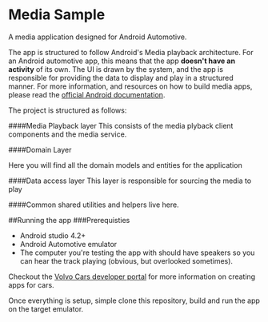 # Media Sample
A media application designed for Android Automotive.

The app is structured to follow Android's Media playback architecture. For an Android automotive app, this means that the app **doesn't have an activity** of its own. The UI is drawn by the system, and the app is responsible for providing the data to display and play in a structured manner. For more information, and resources on how to build media apps, please read the [official Android documentation](https://developer.android.com/guide/topics/media-apps/media-apps-overview).

The project is structured as follows:

####Media Playback layer
This consists of the media plyback client components and the media service.

####Domain Layer

Here you will find all the domain models and entities for the application

####Data access layer
This layer is responsible for sourcing the media to play

####Common
shared utilities and helpers live here. 

##Running the app
###Prerequisties
* Android studio 4.2+
* Android Automotive emulator
* The computer you're testing the app with should have speakers so you can hear the track playing (obvious, but overlooked sometimes).

Checkout the [Volvo Cars developer portal](https://developer.android.com/guide/topics/media-apps/media-apps-overview) for more information on creating apps for cars.

Once everything is setup, simple clone this repository, build and run the app on the target emulator.
